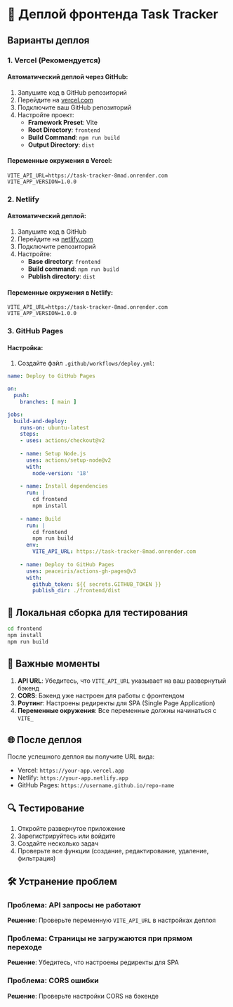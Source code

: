 # 🚀 Деплой фронтенда Task Tracker

## Варианты деплоя

### 1. Vercel (Рекомендуется)

#### Автоматический деплой через GitHub:
1. Запушите код в GitHub репозиторий
2. Перейдите на [vercel.com](https://vercel.com)
3. Подключите ваш GitHub репозиторий
4. Настройте проект:
   - **Framework Preset**: Vite
   - **Root Directory**: `frontend`
   - **Build Command**: `npm run build`
   - **Output Directory**: `dist`

#### Переменные окружения в Vercel:
```
VITE_API_URL=https://task-tracker-8mad.onrender.com
VITE_APP_VERSION=1.0.0
```

### 2. Netlify

#### Автоматический деплой:
1. Запушите код в GitHub
2. Перейдите на [netlify.com](https://netlify.com)
3. Подключите репозиторий
4. Настройте:
   - **Base directory**: `frontend`
   - **Build command**: `npm run build`
   - **Publish directory**: `dist`

#### Переменные окружения в Netlify:
```
VITE_API_URL=https://task-tracker-8mad.onrender.com
VITE_APP_VERSION=1.0.0
```

### 3. GitHub Pages

#### Настройка:
1. Создайте файл `.github/workflows/deploy.yml`:

```yaml
name: Deploy to GitHub Pages

on:
  push:
    branches: [ main ]

jobs:
  build-and-deploy:
    runs-on: ubuntu-latest
    steps:
    - uses: actions/checkout@v2
    
    - name: Setup Node.js
      uses: actions/setup-node@v2
      with:
        node-version: '18'
        
    - name: Install dependencies
      run: |
        cd frontend
        npm install
        
    - name: Build
      run: |
        cd frontend
        npm run build
      env:
        VITE_API_URL: https://task-tracker-8mad.onrender.com
        
    - name: Deploy to GitHub Pages
      uses: peaceiris/actions-gh-pages@v3
      with:
        github_token: ${{ secrets.GITHUB_TOKEN }}
        publish_dir: ./frontend/dist
```

## 🔧 Локальная сборка для тестирования

```bash
cd frontend
npm install
npm run build
```

## 📝 Важные моменты

1. **API URL**: Убедитесь, что `VITE_API_URL` указывает на ваш развернутый бэкенд
2. **CORS**: Бэкенд уже настроен для работы с фронтендом
3. **Роутинг**: Настроены редиректы для SPA (Single Page Application)
4. **Переменные окружения**: Все переменные должны начинаться с `VITE_`

## 🌐 После деплоя

После успешного деплоя вы получите URL вида:
- Vercel: `https://your-app.vercel.app`
- Netlify: `https://your-app.netlify.app`
- GitHub Pages: `https://username.github.io/repo-name`

## 🔍 Тестирование

1. Откройте развернутое приложение
2. Зарегистрируйтесь или войдите
3. Создайте несколько задач
4. Проверьте все функции (создание, редактирование, удаление, фильтрация)

## 🛠️ Устранение проблем

### Проблема: API запросы не работают
**Решение**: Проверьте переменную `VITE_API_URL` в настройках деплоя

### Проблема: Страницы не загружаются при прямом переходе
**Решение**: Убедитесь, что настроены редиректы для SPA

### Проблема: CORS ошибки
**Решение**: Проверьте настройки CORS на бэкенде 